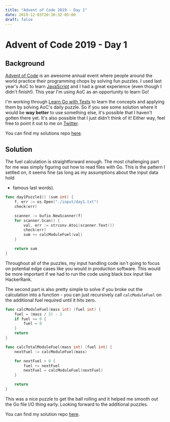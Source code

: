 ```yaml
---
title: "Advent of Code 2019 - Day 1"
date: 2019-12-03T20:30:32-05:00
draft: false
---
```


# Advent of Code 2019 - Day 1

## Background

[Advent of Code](https://adventofcode.com) is an awesome annual event where
people around the world practice their programming chops by solving fun 
puzzles. I used last year's AoC to learn [JavaScript](https://github.com/mattcdrake/aoc18)
and I had a great experience (even though I didn't finish!). This year I'm 
using AoC as an opportunity to learn Go!

I'm working through [Learn Go with Tests](https://quii.gitbook.io/learn-go-with-tests/)
to learn the concepts and applying them by solving AoC's daily puzzle. So if
you see some solution where it would be __way better__ to use something else,
it's possible that I haven't gotten there yet. It's also possible that I just
didn't think of it! Either way, feel free to point it out to me on
[Twitter](https://twitter.com/mdrake__).

You can find my solutions repo [here](https://github.com/mattcdrake/aoc19-go).

## Solution

The fuel calculation is straightforward enough. The most challenging part for
me was simply figuring out how to read files with Go. This is the pattern I
settled on, it seems fine (as long as my assumptions about the input data hold
- famous last words).

```go
func day1Puzzle1() (sum int) {
	f, err := os.Open("./input/day1.txt")
	check(err)

	scanner := bufio.NewScanner(f)
	for scanner.Scan() {
		val, err := strconv.Atoi(scanner.Text())
		check(err)
		sum += calcModuleFuel(val)
	}

	return sum
}
```

Throughout all of the puzzles, my input handling code isn't going to focus on 
potential edge cases like you would in production software. This would be more 
important if we had to run the code using black box input like HackerRank.

The second part is also pretty simple to solve if you broke out the calculation
into a function - you can just recursively call `calcModuleFuel` on the
additional fuel required until it hits zero.

```go
func calcModuleFuel(mass int) (fuel int) {
	fuel = (mass / 3) - 2
	if fuel <= 0 {
		fuel = 0
	}
	return
}

func calcTotalModuleFuel(mass int) (fuel int) {
	nextFuel := calcModuleFuel(mass)

	for nextFuel > 0 {
		fuel += nextFuel
		nextFuel = calcModuleFuel(nextFuel)
	}

	return
}
```

This was a nice puzzle to get the ball rolling and it helped me smooth out the
Go file I/O thing early. Looking forward to the additional puzzles.

You can find my solution repo [here](https://github.com/mattcdrake/aoc19-go).
